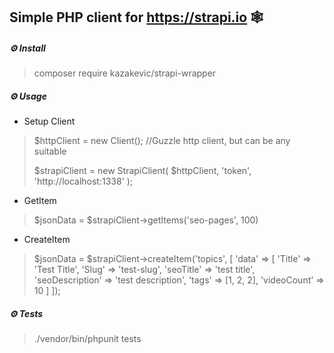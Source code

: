 ## Simple PHP client for https://strapi.io 🕸️


##### ⚙️ Install
> composer require kazakevic/strapi-wrapper
##### ⚙️ Usage

* Setup Client
> $httpClient = new Client(); //Guzzle http client, but can be any suitable
>
> $strapiClient = new StrapiClient(
$httpClient,
'token',
'http://localhost:1338'
);
* GetItem
> $jsonData = $strapiClient->getItems('seo-pages', 100)
* CreateItem
> $jsonData = $strapiClient->createItem('topics', [
'data' => [
    'Title' => 'Test Title',
    'Slug' => 'test-slug',
    'seoTitle' => 'test title',
    'seoDescription' => 'test description',
    'tags' => [1, 2, 2],
    'videoCount' => 10
]
]);

##### ⚙️ Tests
> ./vendor/bin/phpunit tests

